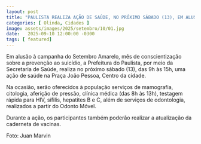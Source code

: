 ```yaml
---
layout: post
title: "PAULISTA REALIZA AÇÃO DE SAÚDE, NO PRÓXIMO SÁBADO (13), EM ALUSÃO À CAMPANHA DO SETEMBRO AMARELO"
categories: [ Olinda, Cidades ]
image: assets/images/2025/setembro/10/01.jpg
date:   2025-09-10 12:00:00 -0300
tags: [ featured]
---
```

Em alusão à campanha do Setembro Amarelo, mês de conscientização sobre a prevenção ao suicídio, a Prefeitura do Paulista, por meio da Secretaria de Saúde, realiza no próximo sábado (13), das 9h às 15h, uma ação de saúde na Praça João Pessoa, Centro da cidade. 

Na ocasião, serão oferecidos à população serviços de mamografia, citologia, aferição de pressão, clínica médica (das 8h às 13h), testagem rápida para  HIV, sífilis, hepatites B e C, além de serviços de odontologia, realizados a partir do Odonto Móvel. 

Durante a ação, os participantes também poderão realizar a atualização da caderneta de vacinas.

Foto: Juan Marvin